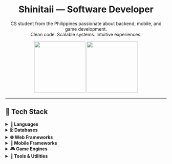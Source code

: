 <h1 align="center">Shinitaii — Software Developer</h1>
<p align="center">
    CS student from the Philippines passionate about backend, mobile, and game development.<br />
    Clean code. Scalable systems. Intuitive experiences.
</p>

<div align="center">
    <img height="160em" src="https://github-readme-stats.vercel.app/api?username=Shinitaii&show_icons=true&count_private=true&theme=dracula&hide=issues&hide_border=true" />
    <img height="160em" src="https://github-readme-stats.vercel.app/api/top-langs/?username=Shinitaii&layout=compact&theme=dracula&hide_border=true" />
</div>

---

## 🧰 Tech Stack

<details>
    <summary><b>📝 Languages</b></summary>
    <br />

    <table>
        <tr align="center">
            <td><img src="https://cdn.jsdelivr.net/gh/devicons/devicon/icons/java/java-original.svg" height="30"><br />Java</td>
            <td><img src="https://cdn.jsdelivr.net/gh/devicons/devicon/icons/csharp/csharp-original.svg" height="30"><br />C#</td>
            <td><img src="https://cdn.jsdelivr.net/gh/devicons/devicon/icons/javascript/javascript-original.svg" height="30"><br />JavaScript</td>
            <td><img src="https://cdn.jsdelivr.net/gh/devicons/devicon/icons/typescript/typescript-original.svg" height="30"><br />TypeScript</td>
            <td><img src="https://cdn.jsdelivr.net/gh/devicons/devicon/icons/dart/dart-original.svg" height="30"><br />Dart</td>
            <td><img src="https://cdn.jsdelivr.net/gh/devicons/devicon/icons/python/python-original.svg" height="30"><br />Python</td>
            <td><img src="https://cdn.jsdelivr.net/gh/devicons/devicon/icons/html5/html5-original.svg" height="30"><br />HTML</td>
            <td><img src="https://cdn.jsdelivr.net/gh/devicons/devicon/icons/css3/css3-original.svg" height="30"><br />CSS</td>
            <td> <img src="https://cdn.jsdelivr.net/gh/devicons/devicon/icons/php/php-original.svg" height="30"> <br />PHP</td>
            <td> <img src="https://cdn.jsdelivr.net/gh/devicons/devicon/icons/kotlin/kotlin-original.svg" height="30"> <br />Kotlin</td>
        </tr>
    </table>
</details>


<details>
    <summary><b>🗄️ Databases</b></summary>
    <br />
    <table>
        <tr align="center">
            <td><img src="https://cdn.jsdelivr.net/gh/devicons/devicon/icons/mysql/mysql-original.svg" height="30"><br />MySQL</td>
            <td><img src="https://cdn.jsdelivr.net/gh/devicons/devicon/icons/postgresql/postgresql-original.svg" height="30"><br />PostgreSQL</td>
            <td><img src="https://cdn.jsdelivr.net/gh/devicons/devicon/icons/sqldeveloper/sqldeveloper-original.svg" height="30"><br />SQL Developer</td>
            <td><img src="https://cdn.jsdelivr.net/gh/devicons/devicon/icons/mongodb/mongodb-original.svg" height="30"><br />MongoDB</td>
            <td><img src="https://cdn.jsdelivr.net/gh/devicons/devicon/icons/firebase/firebase-original.svg" height="30"><br />Firebase</td>
        </tr>
    </table>
</details>

<details>
    <summary><b>🌐 Web Frameworks</b></summary>
    <br />
    <table>
        <tr align="center">
            <td><img src="https://cdn.jsdelivr.net/gh/devicons/devicon/icons/express/express-original.svg" height="30"><br />Express</td>
            <td><img src="https://cdn.jsdelivr.net/gh/devicons/devicon/icons/react/react-original.svg" height="30"><br />React</td>
            <td><img src="https://cdn.jsdelivr.net/gh/devicons/devicon/icons/nextjs/nextjs-original.svg" height="30"><br />Next.js</td>
            <td><img src="https://cdn.jsdelivr.net/gh/devicons/devicon/icons/svelte/svelte-original.svg" height="30"><br />Svelte</td>
            <td> <img src="https://cdn.jsdelivr.net/gh/devicons/devicon/icons/codeigniter/codeigniter-plain.svg" height="30"> <br />CodeIgniter</td>
            <td> <img src="https://cdn.jsdelivr.net/gh/devicons/devicon/icons/spring/spring-original.svg" height="30"> <br />Spring Boot</td>
        </tr>
    </table>
</details>

<details>
    <summary><b>📱 Mobile Frameworks</b></summary>
    <br />
    <table>
        <tr align="center">
            <td><img src="https://cdn.jsdelivr.net/gh/devicons/devicon/icons/flutter/flutter-original.svg" height="30"><br />Flutter</td>
        </tr>
    </table>
</details>

<details>
    <summary><b>🎮 Game Engines</b></summary>
    <br />
    <table>
        <tr align="center">
            <td><img src="https://cdn.jsdelivr.net/gh/devicons/devicon/icons/unity/unity-original.svg" height="30"><br />Unity</td>
            <td><img src="https://cdn.jsdelivr.net/gh/devicons/devicon/icons/godot/godot-original.svg" height="30"><br />Godot</td>
        </tr>
    </table>
</details>

<details>
    <summary><b>🔧 Tools & Utilities</b></summary>
    <br />
    <table>
        <tr align="center">
            <td><img src="https://cdn.jsdelivr.net/gh/devicons/devicon/icons/docker/docker-original.svg" height="30"><br />Docker</td>
            <td><img src="https://cdn.jsdelivr.net/gh/devicons/devicon/icons/nodejs/nodejs-original.svg" height="30"><br />Node.js</td>
            <td><img src="https://cdn.jsdelivr.net/gh/devicons/devicon/icons/npm/npm-original-wordmark.svg" height="30"><br />npm</td>
            <td><img src="https://cdn.jsdelivr.net/gh/devicons/devicon/icons/composer/composer-original.svg" height="30"><br />Composer</td>
            <td><img src="https://cdn.jsdelivr.net/gh/devicons/devicon/icons/git/git-original.svg" height="30"><br />Git</td>
            <td><img src="https://cdn.jsdelivr.net/gh/devicons/devicon/icons/postman/postman-original.svg" height="30"><br />Postman</td>
            <td><img src="https://cdn.jsdelivr.net/gh/devicons/devicon/icons/vscode/vscode-original.svg" height="30"><br />VS Code</td>
            <td><img src="https://cdn.jsdelivr.net/gh/devicons/devicon/icons/androidstudio/androidstudio-original.svg" height="30"><br />Android Studio</td>
            <td><img src="https://cdn.jsdelivr.net/gh/devicons/devicon/icons/intellij/intellij-original.svg" height="30"><br />IntelliJ</td>
            <td>
                <img src="https://cdn.jsdelivr.net/gh/devicons/devicon/icons/visualstudio/visualstudio-plain.svg" height="30">
                <br />Visual Studio
            </td>
            <td>
                <img src="https://cdn.jsdelivr.net/gh/devicons/devicon/icons/maven/maven-original.svg" height="30">
                <br />Maven
            </td>
        </tr>
    </table>
</details>

